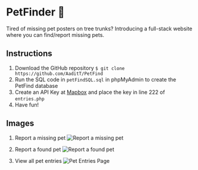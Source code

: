 # PetFinder 🐶
Tired of missing pet posters on tree trunks? Introducing a full-stack website where you can find/report missing pets.

## Instructions

1. Download the GitHub repository `$ git clone https://github.com/AaditT/PetFind`
2. Run the SQL code in `petFindSQL.sql` in phpMyAdmin to create the PetFind database
3. Create an API Key at [Mapbox](https://www.mapbox.com/) and place the key in line 222 of `entries.php`
4. Have fun!

## Images

1. Report a missing pet
![Report a missing pet](https://i.imgur.com/sLAs2OP.jpg)

2. Report a found pet
![Report a found pet](https://i.imgur.com/miWO3Yw.jpg)

3. View all pet entries
![Pet Entries Page](https://i.imgur.com/7E7ON9A.jpg)
